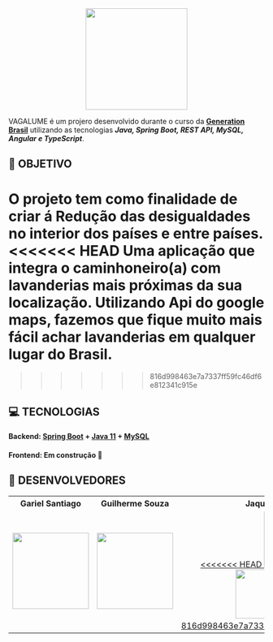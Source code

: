 <div align="center">

<img width="200em" src = "https://user-images.githubusercontent.com/120657741/214131061-4d05de9f-ba11-4a70-b95c-92843ead3883.jpg">

</div>  

VAGALUME é um projero desenvolvido durante o curso da **[Generation Brasil](https://brazil.generation.org/)**  utilizando as tecnologias ***Java, Spring Boot, REST API, MySQL, Angular e TypeScript***.

## **:rocket: OBJETIVO**

O projeto tem como finalidade de criar á **Redução das desigualdades  no interior dos países e entre países**.
<<<<<<< HEAD
Uma aplicação que integra o caminhoneiro(a) com lavanderias mais próximas da sua localização. Utilizando Api do google maps, fazemos que fique muito mais fácil achar lavanderias em qualquer lugar do Brasil.
=======

>>>>>>> 816d998463e7a7337ff59fc46df6e812341c915e

## **:computer: TECNOLOGIAS**


#### **Backend:** [Spring Boot](https://spring.io/projects/spring-boot) + [Java 11](https://www.java.com/pt-BR/) + [MySQL](https://www.mysql.com/)
#### **Frontend:** Em construção 🚧

## **:star2: DESENVOLVEDORES**

<div align=center>

<table style="width:100%">
  <tr align=center>
    <th><strong>Gariel Santiago</strong></th>
    <th><strong>Guilherme Souza</strong></th>
    <th><strong>Jaqueline Pontes</strong></th>
    <th><strong>Kathllyn Leticia </strong></th>
    <th><strong>Tânia Andrade</strong></th>
<th><strong>Willian Matheus</strong></th>
  </tr>
  <tr align=center>
    <td>
      <a href="https://github.com/Gabrielss095">
        <img width="150" src="https://user-images.githubusercontent.com/120657741/214204676-ea06033a-6e29-4042-94e1-6a8e12a59a18.jpg">
      </a>
    </td>
    <td>
      <a href="https://github.com/Gui1213x">
        <img width="150" src="https://user-images.githubusercontent.com/120657741/214204529-b9210ac0-c832-4e2f-8751-cbc0715e2b54.jpg">
      </a>
  </td>
    <td>
      <a href="https://github.com/jaquenunespontes">
<<<<<<< HEAD
        <img width="110" src="https://user-images.githubusercontent.com/120657741/214204150-3fd11d6f-1975-4999-9671-e692ec11a26c.jpeg">
=======
        <img width="97" src="https://user-images.githubusercontent.com/120657741/214204150-3fd11d6f-1975-4999-9671-e692ec11a26c.jpeg">
>>>>>>> 816d998463e7a7337ff59fc46df6e812341c915e
      </a>
    </td>
    <td>
      <a href="https://github.com/KathllynLeticia">
        <img width="150" src="https://user-images.githubusercontent.com/120657741/214204091-17f4b3db-ccfe-42a3-9611-ef7ff75b6ff5.jpg">
      </a>
       <td>
      <a href="https://github.com/TaniaAndrade1984">
        <img width="150" src="https://user-images.githubusercontent.com/120657741/214204330-f8fefed0-77fe-4ab4-8e91-b561b52bbe6b.jpg">
      </a>
    </td>
      <td>
      <a href="https://github.com/OWillMatheuz">
        <img width="150" src="https://user-images.githubusercontent.com/120657741/214203983-f7417619-197b-4fbd-8322-7989f0ecdc9b.jpg">
      </a>
